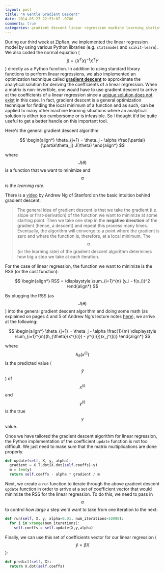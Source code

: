 ```yaml
---
layout: post
title: "A Gentle Gradient Descent"
date: 2014-05-27 22:53:07 -0700
comments: true
categories: gradient descent linear regression machine learning statistics optimization
---
```


During our third week at Zipfian, we implemented the linear regression model by using various Python libraries (e.g. `statsmodel` and `scikit-learn`). We also coded the normal equation ($$\beta = (X^TX)^{-1}X^TY$$) directly as a Python function. In addition to using standard library functions to perform linear regressions, we also implemented an optimization technique called **[gradient descent](http://en.wikipedia.org/wiki/Gradient_descent)** to approximate the analytical solution for deriving the coefficients of a linear regression. When a matrix is non-invertible, one would have to use gradient descent to arrive at the coefficients of a linear regression since a [unique solution does not exist](http://stats.stackexchange.com/questions/69442/linear-regression-and-non-invertibility) in this case. In fact, gradient descent is a general optimization technique for finding the local minimum of a function and as such, can be applied to many other machine learning situations where an analytical solution is either too cumbersome or is infeasible. So I thought it'd be quite useful to get a better handle on this important tool.

Here's the general gradient descent algorithm:

$$
\begin{align*}
  \theta_{j+1} = \theta_j - \alpha \frac{\partial}{\partial\theta_j} J(\theta)
\end{align*}
$$

where $$J(\theta)$$ is a function that we want to minimize and $$\alpha$$ is the *learning rate*.

<!-- more -->

There is a [video](https://class.coursera.org/ml-003/lecture/10) by Andrew Ng of Stanford on the basic intuition behind gradient descent. 

> The general idea of gradient descent is that we take the gradient (i.e. slope or first-derivation) of the function we want to minimize at some starting point. Then we take one step in the **negative direction** of the gradient (hence, a descent) and repeat this process many times. Eventually, the algorithm will converge to a point where the gradient is zero and where the function is, therefore, at a local minimum. The $$\alpha$$ (or the learning rate) of the gradient descent algorithm determines how big a step we take at each iteration.

For the case of linear regression, the function we want to minimize is the RSS (or the cost function):

$$
\begin{align*}
  RSS = \displaystyle \sum_{i=1}^{n} (y_i - f(x_i))^2
\end{align*}
$$

By plugging the RSS (as $$J(\theta)$$) into the general gradient descent algorithm and doing some math (as explained on pages 4 and 5 of Andrew Ng's lecture notes [here](http://cs229.stanford.edu/notes/cs229-notes1.pdf)), we arrive at the following:

$$
\begin{align*}
  \theta_{j+1} = \theta_j - \alpha \frac{1}{m} \displaystyle \sum_{i=1}^{m}(h_{\theta}(x^{(i)}) - y^{(i)}))x_j^{(i)}
\end{align*}
$$

where $$h_{\theta}(x^{(i)})$$ is the predicted value ($$\hat{y}$$) of $$x^{(i)}$$ and $$y^{(i)}$$ is the true $$y$$ value.

Once we have tailored the gradient descent algorithm for linear regression, the Python implementation of the coefficient `update` function is not too difficult. We just need to make sure that the matrix multiplications are done properly:

```python
def update(self, X, y, alpha):
  gradient = X.T.dot(X.dot(self.coeffs)-y)
  m = len(y)
  return self.coeffs - alpha * gradient / m
```

Next, we create a `run` function to iterate through the above gradient descent `update` function in order to arrive at a set of coefficient vector that would minimize the RSS for the linear regression. To do this, we need to pass in $$\alpha$$ to control how *large* a step we'd want to take from one iteration to the next:

```python
def run(self, X, y, alpha=0.01, num_iterations=10000):
  for i in xrange(num_iterations):
    self.coeffs = self.update(X,y,alpha)
```

Finally, we can use this set of coefficients vector for our linear regression ($$\hat{y} = \beta X$$):

```python
def predict(self, X):
  return X.dot(self.coeffs)
```


